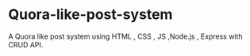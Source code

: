 # Quora-like-post-system
A Quora like post system using HTML , CSS , JS ,Node.js , Express with CRUD API.

